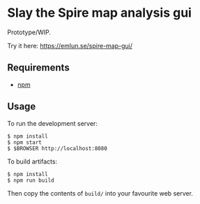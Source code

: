 Slay the Spire map analysis gui
===

Prototype/WIP.

Try it here: https://emlun.se/spire-map-gui/


Requirements
---

- [npm][npm]


Usage
---

To run the development server:

```
$ npm install
$ npm start
$ $BROWSER http://localhost:8080
```

To build artifacts:

```
$ npm install
$ npm run build
```

Then copy the contents of `build/` into your favourite web server.


[npm]: https://docs.npmjs.com/downloading-and-installing-node-js-and-npm
